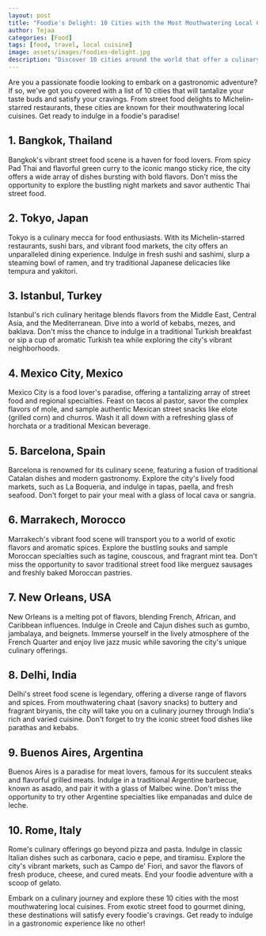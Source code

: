 ```yaml
---
layout: post
title: "Foodie's Delight: 10 Cities with the Most Mouthwatering Local Cuisines"
author: Tejaa
categories: [Food]
tags: [food, travel, local cuisine]
image: assets/images/foodies-delight.jpg
description: "Discover 10 cities around the world that offer a culinary adventure with their mouthwatering local cuisines. Get ready to indulge in a foodie's paradise!"
---
```


Are you a passionate foodie looking to embark on a gastronomic adventure? If so, we've got you covered with a list of 10 cities that will tantalize your taste buds and satisfy your cravings. From street food delights to Michelin-starred restaurants, these cities are known for their mouthwatering local cuisines. Get ready to indulge in a foodie's paradise!

## 1. Bangkok, Thailand

Bangkok's vibrant street food scene is a haven for food lovers. From spicy Pad Thai and flavorful green curry to the iconic mango sticky rice, the city offers a wide array of dishes bursting with bold flavors. Don't miss the opportunity to explore the bustling night markets and savor authentic Thai street food.

## 2. Tokyo, Japan

Tokyo is a culinary mecca for food enthusiasts. With its Michelin-starred restaurants, sushi bars, and vibrant food markets, the city offers an unparalleled dining experience. Indulge in fresh sushi and sashimi, slurp a steaming bowl of ramen, and try traditional Japanese delicacies like tempura and yakitori.

## 3. Istanbul, Turkey

Istanbul's rich culinary heritage blends flavors from the Middle East, Central Asia, and the Mediterranean. Dive into a world of kebabs, mezes, and baklava. Don't miss the chance to indulge in a traditional Turkish breakfast or sip a cup of aromatic Turkish tea while exploring the city's vibrant neighborhoods.

## 4. Mexico City, Mexico

Mexico City is a food lover's paradise, offering a tantalizing array of street food and regional specialties. Feast on tacos al pastor, savor the complex flavors of mole, and sample authentic Mexican street snacks like elote (grilled corn) and churros. Wash it all down with a refreshing glass of horchata or a traditional Mexican beverage.

## 5. Barcelona, Spain

Barcelona is renowned for its culinary scene, featuring a fusion of traditional Catalan dishes and modern gastronomy. Explore the city's lively food markets, such as La Boqueria, and indulge in tapas, paella, and fresh seafood. Don't forget to pair your meal with a glass of local cava or sangria.

## 6. Marrakech, Morocco

Marrakech's vibrant food scene will transport you to a world of exotic flavors and aromatic spices. Explore the bustling souks and sample Moroccan specialties such as tagine, couscous, and fragrant mint tea. Don't miss the opportunity to savor traditional street food like merguez sausages and freshly baked Moroccan pastries.

## 7. New Orleans, USA

New Orleans is a melting pot of flavors, blending French, African, and Caribbean influences. Indulge in Creole and Cajun dishes such as gumbo, jambalaya, and beignets. Immerse yourself in the lively atmosphere of the French Quarter and enjoy live jazz music while savoring the city's unique culinary offerings.

## 8. Delhi, India

Delhi's street food scene is legendary, offering a diverse range of flavors and spices. From mouthwatering chaat (savory snacks) to buttery and fragrant biryanis, the city will take you on a culinary journey through India's rich and varied cuisine. Don't forget to try the iconic street food dishes like parathas and kebabs.

## 9. Buenos Aires, Argentina

Buenos Aires is a paradise for meat lovers, famous for its succulent steaks and flavorful grilled meats. Indulge in a traditional Argentine barbecue, known as asado, and pair it with a glass of Malbec wine. Don't miss the opportunity to try other Argentine specialties like empanadas and dulce de leche.

## 10. Rome, Italy

Rome's culinary offerings go beyond pizza and pasta. Indulge in classic Italian dishes such as carbonara, cacio e pepe, and tiramisu. Explore the city's vibrant markets, such as Campo de' Fiori, and savor the flavors of fresh produce, cheese, and cured meats. End your foodie adventure with a scoop of gelato.

Embark on a culinary journey and explore these 10 cities with the most mouthwatering local cuisines. From exotic street food to gourmet dining, these destinations will satisfy every foodie's cravings. Get ready to indulge in a gastronomic experience like no other!

